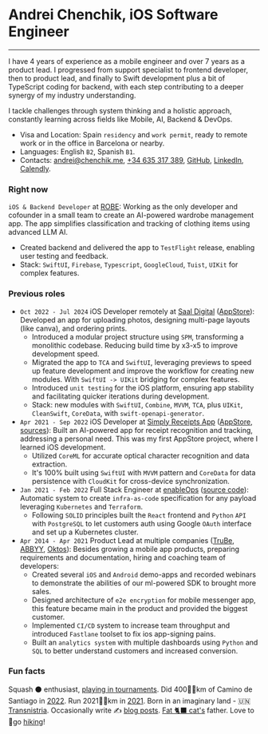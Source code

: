 # Andrei Chenchik, iOS Software Engineer

---

I have 4 years of experience as a mobile engineer and over 7 years as a product lead. I progressed from support specialist to frontend developer, then to product lead, and finally to Swift development plus a bit of TypeScript coding for backend, with each step contributing to a deeper synergy of my industry understanding. 

I tackle challenges through system thinking and a holistic approach, constantly learning across fields like Mobile, AI, Backend & DevOps.

- Visa and Location: Spain `residency` and `work permit`, ready to remote work or in the office in Barcelona or nearby.
- Languages: English `B2`, Spanish `B1`.
- Contacts: [andrei@chenchik.me](mailto\:andrei@chenchik.me), [+34 635 317 389](tel:+34635317389), [GitHub](https://github.com/AndreiChenchik), [LinkedIn](https://www.linkedin.com/in/AndreiChenchik), [Calendly](https://calendly.com/andreichenchik/ios).

### Right now
`iOS & Backend Developer` at [ROBE](https://robe.mobi): Working as the only developer and cofounder in a small team to create an AI-powered wardrobe management app. The app simplifies classification and tracking of clothing items using advanced LLM AI.
 - Created backend and delivered the app to `TestFlight` release, enabling user testing and feedback.
 - Stack: `SwiftUI`, `Firebase`, `Typescript`, `GoogleCloud`, `Tuist`, `UIKit` for complex features.

### Previous roles
- `Oct 2022 - Jul 2024` iOS Developer remotely at [Saal Digital](https://www.saal-digital.es/) ([AppStore](https://apps.apple.com/es/app/saal-design-app/id1481631197)): Developed an app for uploading photos, designing multi-page layouts (like canva), and ordering prints.
	- Introduced a modular project structure using `SPM`, transforming a monolithic codebase. Reducing build time by x3-x5 to improve  development speed.
	- Migrated the app to `TCA` and `SwiftUI`, leveraging previews to speed up feature development and improve the workflow for creating new modules. With `SwiftUI -> UIKit` bridging for complex features.
	- Introduced `unit testing` for the iOS platform, ensuring app stability and facilitating quicker iterations during development. 
	- Stack: new modules with `SwiftUI`, `Combine`, `MVVM`, `TCA`, plus `UIKit`, `CleanSwift`, `CoreData`, with `swift-openapi-generator`.
- `Apr 2021 - Sep 2022` iOS Developer at [Simply Receipts App](https://chenchik.me/posts/simply-receipts/) ([AppStore](https://apps.apple.com/ve/app/simply-receipts-tracker/id1586132989), [sources](https://github.com/AndreiChenchik/receipt)): Built an AI-powered app for receipt recognition and tracking, addressing a personal need. This was my first AppStore project, where I learned iOS development.
	- Utilized `CoreML` for accurate optical character recognition and  data extraction.
	- It's 100% built using `SwiftUI` with `MVVM` pattern and `CoreData` for data persistence with `CloudKit` for cross-device synchronization.
- `Jan 2021 - Feb 2022` Full Stack Engineer at [enableOps](https://enableops.io/) ([source code](https://github.com/enableops/api-service)): Automatic system to create `infra-as-code` specification for any  payload leveraging `Kubernetes` and `Terraform`. 
	* Following `SOLID` principles built the `React` frontend and `Python` `API` with `PostgreSQL` to let customers auth using Google `OAuth` interface and set up a Kubernetes cluster.
- `Apr 2014 - Apr 2021` Product Lead at multiple companies ([TruBe](https://ya.ru), [ABBYY](https://www.abbyy.com/), [Oktos](https://appadvice.com/app/oktos-messenger/1362473814)): Besides growing a mobile app products, preparing requirements and documentation, hiring and coaching team of developers:
	* Created several `iOS` and `Android` demo-apps and recorded webinars to demonstrate the abilities of our ml-powered SDK to brought more sales.
	* Designed architecture of `e2e encryption` for mobile messenger app, this feature became main in the product and provided the biggest customer.
	* Implemented `CI/CD` system to increase team throughput and introduced `Fastlane` toolset to fix ios app-signing pains.
	* Built an `analytics system` with multiple dashboards using `Python` and `SQL` to better understand customers and increased conversion.

### Fun facts
Squash ⚫ enthusiast, [playing in tournaments](https://rankedin.com/en/player/R000200981/andreichenchik/events). Did 400🚶‍♂️km of Camino de Santiago in [2022](https://storyteller.fit/album/384). Run 2021🏃‍♂️km in [2021](https://www.strava.com/athletes/44250763). Born in an imaginary land - 🇺🇳 [Transnistria](https://en.wikipedia.org/wiki/Transnistria). Occasionally write ✍️ [blog posts](https://chenchik.me/). [Fat 🐈‍⬛ cat's](https://raw.githubusercontent.com/AndreiChenchik/AndreiChenchik/main/icons/wMisha.jpeg) father. Love to 🥾go [hiking](https://strava.app.link/QGO09HKnWPb)!